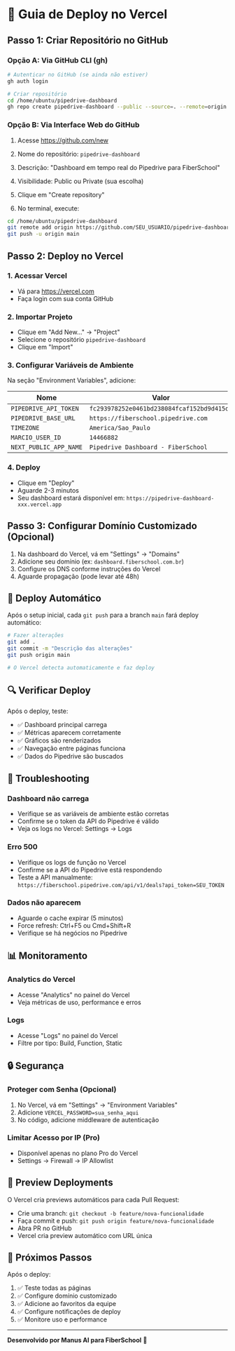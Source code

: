 # 🚀 Guia de Deploy no Vercel

## Passo 1: Criar Repositório no GitHub

### Opção A: Via GitHub CLI (gh)

```bash
# Autenticar no GitHub (se ainda não estiver)
gh auth login

# Criar repositório
cd /home/ubuntu/pipedrive-dashboard
gh repo create pipedrive-dashboard --public --source=. --remote=origin --push
```

### Opção B: Via Interface Web do GitHub

1. Acesse https://github.com/new
2. Nome do repositório: `pipedrive-dashboard`
3. Descrição: "Dashboard em tempo real do Pipedrive para FiberSchool"
4. Visibilidade: Public ou Private (sua escolha)
5. Clique em "Create repository"

6. No terminal, execute:
```bash
cd /home/ubuntu/pipedrive-dashboard
git remote add origin https://github.com/SEU_USUARIO/pipedrive-dashboard.git
git push -u origin main
```

## Passo 2: Deploy no Vercel

### 1. Acessar Vercel
- Vá para https://vercel.com
- Faça login com sua conta GitHub

### 2. Importar Projeto
- Clique em "Add New..." → "Project"
- Selecione o repositório `pipedrive-dashboard`
- Clique em "Import"

### 3. Configurar Variáveis de Ambiente

Na seção "Environment Variables", adicione:

| Nome | Valor |
|------|-------|
| `PIPEDRIVE_API_TOKEN` | `fc293978252e0461bd238084fcaf152bd9d415d3` |
| `PIPEDRIVE_BASE_URL` | `https://fiberschool.pipedrive.com` |
| `TIMEZONE` | `America/Sao_Paulo` |
| `MARCIO_USER_ID` | `14466882` |
| `NEXT_PUBLIC_APP_NAME` | `Pipedrive Dashboard - FiberSchool` |

### 4. Deploy
- Clique em "Deploy"
- Aguarde 2-3 minutos
- Seu dashboard estará disponível em: `https://pipedrive-dashboard-xxx.vercel.app`

## Passo 3: Configurar Domínio Customizado (Opcional)

1. Na dashboard do Vercel, vá em "Settings" → "Domains"
2. Adicione seu domínio (ex: `dashboard.fiberschool.com.br`)
3. Configure os DNS conforme instruções do Vercel
4. Aguarde propagação (pode levar até 48h)

## 🔄 Deploy Automático

Após o setup inicial, cada `git push` para a branch `main` fará deploy automático:

```bash
# Fazer alterações
git add .
git commit -m "Descrição das alterações"
git push origin main

# O Vercel detecta automaticamente e faz deploy
```

## 🔍 Verificar Deploy

Após o deploy, teste:
- ✅ Dashboard principal carrega
- ✅ Métricas aparecem corretamente
- ✅ Gráficos são renderizados
- ✅ Navegação entre páginas funciona
- ✅ Dados do Pipedrive são buscados

## 🐛 Troubleshooting

### Dashboard não carrega
- Verifique se as variáveis de ambiente estão corretas
- Confirme se o token da API do Pipedrive é válido
- Veja os logs no Vercel: Settings → Logs

### Erro 500
- Verifique os logs de função no Vercel
- Confirme se a API do Pipedrive está respondendo
- Teste a API manualmente: `https://fiberschool.pipedrive.com/api/v1/deals?api_token=SEU_TOKEN`

### Dados não aparecem
- Aguarde o cache expirar (5 minutos)
- Force refresh: Ctrl+F5 ou Cmd+Shift+R
- Verifique se há negócios no Pipedrive

## 📊 Monitoramento

### Analytics do Vercel
- Acesse "Analytics" no painel do Vercel
- Veja métricas de uso, performance e erros

### Logs
- Acesse "Logs" no painel do Vercel
- Filtre por tipo: Build, Function, Static

## 🔒 Segurança

### Proteger com Senha (Opcional)
1. No Vercel, vá em "Settings" → "Environment Variables"
2. Adicione `VERCEL_PASSWORD=sua_senha_aqui`
3. No código, adicione middleware de autenticação

### Limitar Acesso por IP (Pro)
- Disponível apenas no plano Pro do Vercel
- Settings → Firewall → IP Allowlist

## 📱 Preview Deployments

O Vercel cria previews automáticos para cada Pull Request:
- Crie uma branch: `git checkout -b feature/nova-funcionalidade`
- Faça commit e push: `git push origin feature/nova-funcionalidade`
- Abra PR no GitHub
- Vercel cria preview automático com URL única

## 🎯 Próximos Passos

Após o deploy:
1. ✅ Teste todas as páginas
2. ✅ Configure domínio customizado
3. ✅ Adicione ao favoritos da equipe
4. ✅ Configure notificações de deploy
5. ✅ Monitore uso e performance

---

**Desenvolvido por Manus AI para FiberSchool** 🚀

